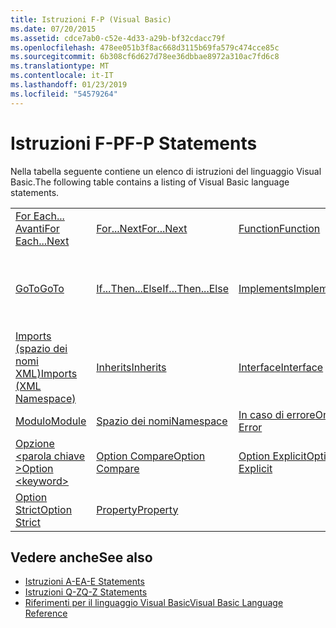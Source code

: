 ```yaml
---
title: Istruzioni F-P (Visual Basic)
ms.date: 07/20/2015
ms.assetid: cdce7ab0-c52e-4d33-a29b-bf32cdacc79f
ms.openlocfilehash: 478ee051b3f8ac668d3115b69fa579c474cce85c
ms.sourcegitcommit: 6b308cf6d627d78ee36dbbae8972a310ac7fd6c8
ms.translationtype: MT
ms.contentlocale: it-IT
ms.lasthandoff: 01/23/2019
ms.locfileid: "54579264"
---
```

# <a name="f-p-statements"></a><span data-ttu-id="b67b2-102">Istruzioni F-P</span><span class="sxs-lookup"><span data-stu-id="b67b2-102">F-P Statements</span></span>
<span data-ttu-id="b67b2-103">Nella tabella seguente contiene un elenco di istruzioni del linguaggio Visual Basic.</span><span class="sxs-lookup"><span data-stu-id="b67b2-103">The following table contains a listing of Visual Basic language statements.</span></span>  
  
|||||  
|---|---|---|---|  
|[<span data-ttu-id="b67b2-104">For Each... Avanti</span><span class="sxs-lookup"><span data-stu-id="b67b2-104">For Each...Next</span></span>](../../../visual-basic/language-reference/statements/for-each-next-statement.md)|[<span data-ttu-id="b67b2-105">For...Next</span><span class="sxs-lookup"><span data-stu-id="b67b2-105">For...Next</span></span>](../../../visual-basic/language-reference/statements/for-next-statement.md)|[<span data-ttu-id="b67b2-106">Function</span><span class="sxs-lookup"><span data-stu-id="b67b2-106">Function</span></span>](../../../visual-basic/language-reference/statements/function-statement.md)|[<span data-ttu-id="b67b2-107">Get</span><span class="sxs-lookup"><span data-stu-id="b67b2-107">Get</span></span>](../../../visual-basic/language-reference/statements/get-statement.md)|  
|[<span data-ttu-id="b67b2-108">GoTo</span><span class="sxs-lookup"><span data-stu-id="b67b2-108">GoTo</span></span>](../../../visual-basic/language-reference/statements/goto-statement.md)|[<span data-ttu-id="b67b2-109">If...Then...Else</span><span class="sxs-lookup"><span data-stu-id="b67b2-109">If...Then...Else</span></span>](../../../visual-basic/language-reference/statements/if-then-else-statement.md)|[<span data-ttu-id="b67b2-110">Implements</span><span class="sxs-lookup"><span data-stu-id="b67b2-110">Implements</span></span>](../../../visual-basic/language-reference/statements/implements-statement.md)|[<span data-ttu-id="b67b2-111">Imports (spazio dei nomi e tipo .NET)</span><span class="sxs-lookup"><span data-stu-id="b67b2-111">Imports (.NET Namespace and Type)</span></span>](../../../visual-basic/language-reference/statements/imports-statement-net-namespace-and-type.md)|  
|[<span data-ttu-id="b67b2-112">Imports (spazio dei nomi XML)</span><span class="sxs-lookup"><span data-stu-id="b67b2-112">Imports (XML Namespace)</span></span>](../../../visual-basic/language-reference/statements/imports-statement-xml-namespace.md)|[<span data-ttu-id="b67b2-113">Inherits</span><span class="sxs-lookup"><span data-stu-id="b67b2-113">Inherits</span></span>](../../../visual-basic/language-reference/statements/inherits-statement.md)|[<span data-ttu-id="b67b2-114">Interface</span><span class="sxs-lookup"><span data-stu-id="b67b2-114">Interface</span></span>](../../../visual-basic/language-reference/statements/interface-statement.md)|[<span data-ttu-id="b67b2-115">Mid</span><span class="sxs-lookup"><span data-stu-id="b67b2-115">Mid</span></span>](../../../visual-basic/language-reference/statements/mid-statement.md)|  
|[<span data-ttu-id="b67b2-116">Modulo</span><span class="sxs-lookup"><span data-stu-id="b67b2-116">Module</span></span>](../../../visual-basic/language-reference/statements/module-statement.md)|[<span data-ttu-id="b67b2-117">Spazio dei nomi</span><span class="sxs-lookup"><span data-stu-id="b67b2-117">Namespace</span></span>](../../../visual-basic/language-reference/statements/namespace-statement.md)|[<span data-ttu-id="b67b2-118">In caso di errore</span><span class="sxs-lookup"><span data-stu-id="b67b2-118">On Error</span></span>](../../../visual-basic/language-reference/statements/on-error-statement.md)|[<span data-ttu-id="b67b2-119">Operator</span><span class="sxs-lookup"><span data-stu-id="b67b2-119">Operator</span></span>](../../../visual-basic/language-reference/statements/operator-statement.md)|  
|[<span data-ttu-id="b67b2-120">Opzione \<parola chiave ></span><span class="sxs-lookup"><span data-stu-id="b67b2-120">Option \<keyword></span></span>](../../../visual-basic/language-reference/statements/option-keyword-statement.md)|[<span data-ttu-id="b67b2-121">Option Compare</span><span class="sxs-lookup"><span data-stu-id="b67b2-121">Option Compare</span></span>](../../../visual-basic/language-reference/statements/option-compare-statement.md)|[<span data-ttu-id="b67b2-122">Option Explicit</span><span class="sxs-lookup"><span data-stu-id="b67b2-122">Option Explicit</span></span>](../../../visual-basic/language-reference/statements/option-explicit-statement.md)|[<span data-ttu-id="b67b2-123">Option Infer</span><span class="sxs-lookup"><span data-stu-id="b67b2-123">Option Infer</span></span>](../../../visual-basic/language-reference/statements/option-infer-statement.md)|  
|[<span data-ttu-id="b67b2-124">Option Strict</span><span class="sxs-lookup"><span data-stu-id="b67b2-124">Option Strict</span></span>](../../../visual-basic/language-reference/statements/option-strict-statement.md)|[<span data-ttu-id="b67b2-125">Property</span><span class="sxs-lookup"><span data-stu-id="b67b2-125">Property</span></span>](../../../visual-basic/language-reference/statements/property-statement.md)|||  
  
## <a name="see-also"></a><span data-ttu-id="b67b2-126">Vedere anche</span><span class="sxs-lookup"><span data-stu-id="b67b2-126">See also</span></span>
- [<span data-ttu-id="b67b2-127">Istruzioni A-E</span><span class="sxs-lookup"><span data-stu-id="b67b2-127">A-E Statements</span></span>](../../../visual-basic/language-reference/statements/a-e-statements.md)
- [<span data-ttu-id="b67b2-128">Istruzioni Q-Z</span><span class="sxs-lookup"><span data-stu-id="b67b2-128">Q-Z Statements</span></span>](../../../visual-basic/language-reference/statements/q-z-statements.md)
- [<span data-ttu-id="b67b2-129">Riferimenti per il linguaggio Visual Basic</span><span class="sxs-lookup"><span data-stu-id="b67b2-129">Visual Basic Language Reference</span></span>](../../../visual-basic/language-reference/index.md)
